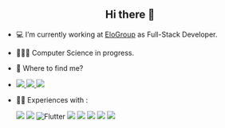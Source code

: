 <div align="center">
<h2>Hi there 👋</h2>
</div>

- 💻 I’m currently working at [EloGroup](https://elogroup.com.br/) as Full-Stack Developer.
- 🧑🏼‍🎓 Computer Science in progress.
- 📍 Where to find me?
- 
    <a href="https://www.linkedin.com/in/lucaswilliamgomes/"> <img src="https://img.shields.io/badge/-LinkedIn-1ca0f1?style=flat-square&labelColor=1ca0f1&logo=linkedin&logoColor=white"> </a>
    <a href="https://mail.google.com/"> <img src="https://img.shields.io/badge/-lucaswilliam133@gmail.com-BF3124?style=flat-square&labelColor=BF3124&logo=gmail&logoColor=white"> </a>
    <a href="https://twitter.com/lucz_william"> <img src="https://img.shields.io/badge/-lucz__william-243447?style=flat-square&labelColor=243447&logo=twitter&logoColor=white"> </a>

- 👨‍💻 Experiences with :

    <img src="https://img.shields.io/badge/Git-F05032?style=for-the-badge&logo=git&logoColor=white">
    <img src="https://img.shields.io/badge/Django-092E20?style=for-the-badge&logo=django&logoColor=white">
    <img alt="Flutter" src="https://img.shields.io/badge/Flutter-%2302569B.svg?&style=for-the-badge&logo=Flutter&logoColor=white" />
    <img src="https://img.shields.io/badge/MySQL-00000F?style=for-the-badge&logo=mysql&logoColor=white">
    <img src="https://img.shields.io/badge/Docker-2CA5E0?style=for-the-badge&logo=docker&logoColor=white">
    <img src="https://img.shields.io/badge/HTML5-E34F26?style=for-the-badge&logo=html5&logoColor=white">
    <img src="https://img.shields.io/badge/CSS-239120?&style=for-the-badge&logo=css3&logoColor=white">
    <img src="https://img.shields.io/badge/JavaScript-F7DF1E?style=for-the-badge&logo=javascript&logoColor=black">

<br>

<!-- ![Top Langs](https://github-readme-stats.vercel.app/api/top-langs/?username=lucaswilliamgomes&exclude_repo=Beginner-django&hide=C&layout=compact&theme=calm) -->
<!-- 
![stats](https://github-readme-stats.vercel.app/api?username=lucaswilliamgomes&count_private=true&show_icons=true&theme=calm) -->
